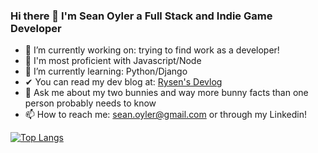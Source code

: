 ### Hi there 👋 I'm Sean Oyler a Full Stack and Indie Game Developer

- 🔭 I’m currently working on: trying to find work as a developer!
- 💪 I'm most proficient with Javascript/Node 
- 🌱 I’m currently learning: Python/Django
- ✔  You can read my dev blog at: [Rysen's Devlog](https://verge-rpg.com/topic/33/rysen-s-devlog)
- 💬 Ask me about my two bunnies and way more bunny facts than one person probably needs to know
- 📫 How to reach me: sean.oyler@gmail.com or through my Linkedin!

[![Top Langs](https://github-readme-stats.vercel.app/api/top-langs/?username=xrysen)](https://github.com/anuraghazra/github-readme-stats)
